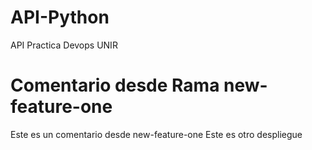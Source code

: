 # API-Python
API Practica Devops UNIR

# Comentario desde Rama new-feature-one
Este es un comentario desde new-feature-one
Este es otro despliegue
